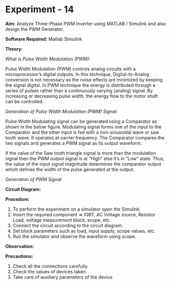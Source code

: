 # Experiment - 14

**Aim:** Analyze Three-Phase PWM Inverter using MATLAB / Simulink and also design the PWM Generator.  

**Software Required:** Matlab Simulink  

**Theory:**   

*What is Pulse Width Modulation (PWM):*   

Pulse Width Modulation (PWM) controls analog circuits with a microprocessor’s digital outputs. In this technique, Digital-to-Analog conversion is not necessary as the noise effects are minimized by keeping the signal digital. In PWM technique the energy is distributed through a series of pulses rather than a continuously varying (analog) signal. By increasing or decreasing pulse width, the energy flow to the motor shaft can be controlled.  

*Generation of Pulse Width Modulation (PWM) Signal:*  

Pulse Width Modulating signal can be generated using a Comparator as shown in the below figure. Modulating signal forms one of the input to the Comparator and the other input is fed with a non-sinusoidal wave or saw tooth wave. It operates at carrier frequency. The Comparator compares the two signals and generates a PWM signal as its output waveform.   

If the value of the Saw tooth triangle signal is more than the modulation signal then the PWM output signal is at “High” else it’s in “Low” state. Thus, the value of the input signal magnitude determines the comparator output which defines the width of the pulse generated at the output.  


*Generation of PWM Signal*  


**Circuit Diagram:**
 

**Procedure:**

1.	To perform the experiment on a simulator open the Simulink. 
2.	Insert the required component => IGBT, AC Voltage source, Resistor Load, voltage measurement block, scope, etc. 
3.	Connect the circuit according to the circuit diagram. 
4.	Set block parameters such as load, input supply, scope values, etc.
5.	Run the simulator and observe the waveform using scope.


**Observation:**
 


**Precautions:**
  
1) Check all the connections carefully.
2) Check the values of devices taken.
3) Take care of auxiliary parameters of the device
